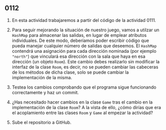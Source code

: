 ##  0112

1. En esta actividad trabajaremos a partir del código de la actividad 0111.

2. Para seguir mejorando la situación de nuestro juego, vamos a utilzar un `HashMap` para almacenar las salidas, en lugar de emplear atributos individuales. De este modo, deberíamos poder escribir código que pueda manejar cualquier número de salidas que deseemos. El `HashMap` contendrá una asignación para cada dirección nominada (por ejemplo `"north"`) que vinculará esa dirección con la sala que haya en esa dirección (un objeto `Room`). Este cambio debes realizarlo sin modificar la interfaz de la clase `Room`, es decir, no se pueden cambiar las cabeceras de los métodos de dicha clase, solo se puede cambiar la implementación de la misma.

3. Testea los cambios comprobando que el programa sigue funcionando correctamente y haz un commit.

4. ¿Has necesitado hacer cambios en la clase `Game` tras el cambio en la implementación de la clase `Room`? A la vista de ello, ¿cómo dirías que era el acoplamiento entre las clases `Room` y `Game` al empezar la actividad?

5. Sube el repositorio a GitHub.
